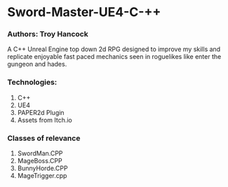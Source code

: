 ﻿# Sword-Master-UE4-C-++

### Authors: Troy Hancock

<p>
	A C++ Unreal Engine top down 2d RPG designed to improve my skills and replicate enjoyable fast paced mechanics seen in roguelikes like enter the gungeon and hades.
</p>

### Technologies:

1. C++
2. UE4
3. PAPER2d Plugin
4. Assets from Itch.io

### Classes of relevance

1. SwordMan.CPP
2. MageBoss.CPP
3. BunnyHorde.CPP
4. MageTrigger.cpp

